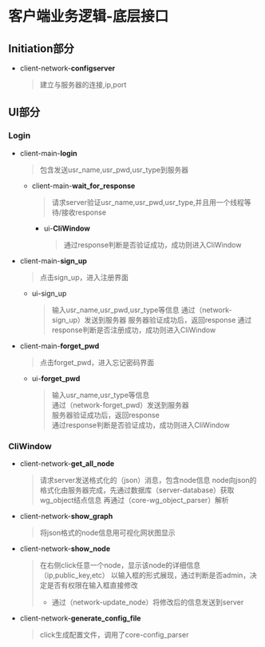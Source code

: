 # 客户端业务逻辑-底层接口
## Initiation部分
- client-network-**configserver**
  > 建立与服务器的连接,ip,port
## UI部分
### Login
- client-main-**login**
  > 包含发送usr_name,usr_pwd,usr_type到服务器
  - client-main-**wait_for_response**
    > 请求server验证usr_name,usr_pwd,usr_type,并且用一个线程等待/接收response
      - ui-**CliWindow** 
        > 通过response判断是否验证成功，成功则进入CliWindow 

- client-main-**sign_up**
  > 点击sign_up，进入注册界面
  - ui-sign_up
    
    > 输入usr_name,usr_pwd,usr_type等信息
    > 通过（network-sign_up）发送到服务器
    > 服务器验证成功后，返回response
    > 通过response判断是否注册成功，成功则进入CliWindow
- client-main-**forget_pwd**
  > 点击forget_pwd，进入忘记密码界面
  - ui-**forget_pwd**
    > 输入usr_name,usr_type等信息  
    通过（network-forget_pwd）发送到服务器  
    服务器验证成功后，返回response  
    通过response判断是否验证成功，成功则进入CliWindow
### CliWindow
- client-network-**get_all_node**
  > 请求server发送格式化的（json）消息，包含node信息
  > node向json的格式化由服务器完成，先通过数据库（server-database）获取wg_object结点信息
  > 再通过（core-wg_object_parser）解析
- client-network-**show_graph**
  > 将json格式的node信息用可视化网状图显示
- client-network-**show_node**
  > 在右侧click任意一个node，显示该node的详细信息（ip,public_key,etc）
  > 以输入框的形式展现，通过判断是否admin，决定是否有权限在输入框直接修改
  > - 通过（network-update_node）将修改后的信息发送到server
- client-network-**generate_config_file**
  > click生成配置文件，调用了core-config_parser
